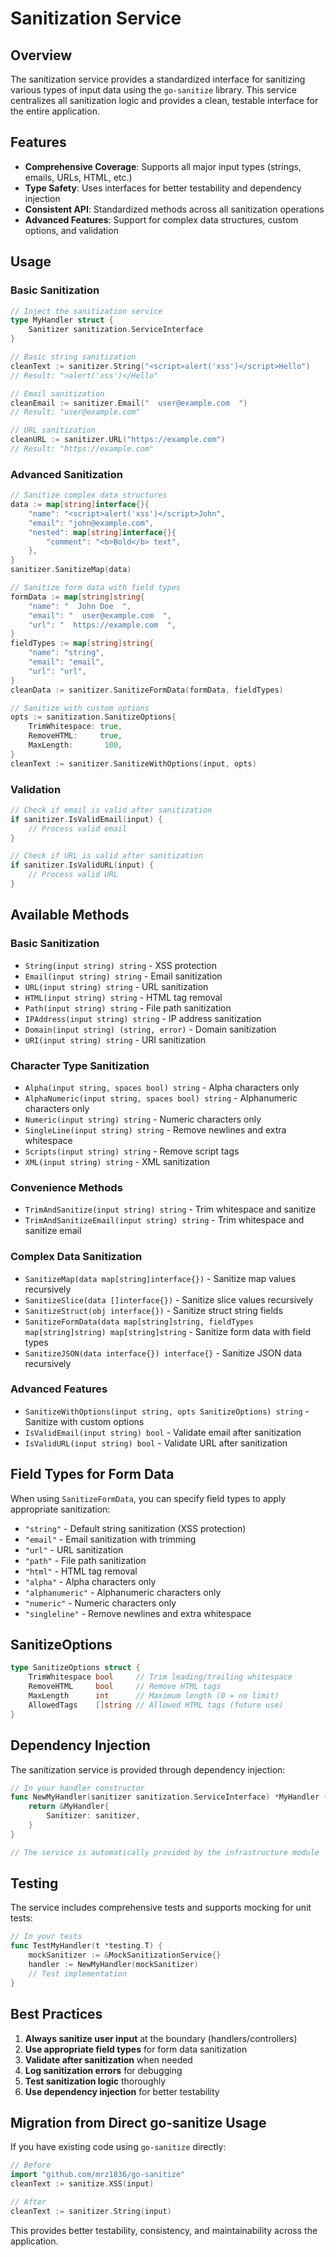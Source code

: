 # Sanitization Service

## Overview

The sanitization service provides a standardized interface for sanitizing various types of input data using the `go-sanitize` library. This service centralizes all sanitization logic and provides a clean, testable interface for the entire application.

## Features

- **Comprehensive Coverage**: Supports all major input types (strings, emails, URLs, HTML, etc.)
- **Type Safety**: Uses interfaces for better testability and dependency injection
- **Consistent API**: Standardized methods across all sanitization operations
- **Advanced Features**: Support for complex data structures, custom options, and validation

## Usage

### Basic Sanitization

```go
// Inject the sanitization service
type MyHandler struct {
    Sanitizer sanitization.ServiceInterface
}

// Basic string sanitization
cleanText := sanitizer.String("<script>alert('xss')</script>Hello")
// Result: ">alert('xss')</Hello"

// Email sanitization
cleanEmail := sanitizer.Email("  user@example.com  ")
// Result: "user@example.com"

// URL sanitization
cleanURL := sanitizer.URL("https://example.com")
// Result: "https://example.com"
```

### Advanced Sanitization

```go
// Sanitize complex data structures
data := map[string]interface{}{
    "name": "<script>alert('xss')</script>John",
    "email": "john@example.com",
    "nested": map[string]interface{}{
        "comment": "<b>Bold</b> text",
    },
}
sanitizer.SanitizeMap(data)

// Sanitize form data with field types
formData := map[string]string{
    "name": "  John Doe  ",
    "email": "  user@example.com  ",
    "url": "  https://example.com  ",
}
fieldTypes := map[string]string{
    "name": "string",
    "email": "email",
    "url": "url",
}
cleanData := sanitizer.SanitizeFormData(formData, fieldTypes)

// Sanitize with custom options
opts := sanitization.SanitizeOptions{
    TrimWhitespace: true,
    RemoveHTML:     true,
    MaxLength:       100,
}
cleanText := sanitizer.SanitizeWithOptions(input, opts)
```

### Validation

```go
// Check if email is valid after sanitization
if sanitizer.IsValidEmail(input) {
    // Process valid email
}

// Check if URL is valid after sanitization
if sanitizer.IsValidURL(input) {
    // Process valid URL
}
```

## Available Methods

### Basic Sanitization
- `String(input string) string` - XSS protection
- `Email(input string) string` - Email sanitization
- `URL(input string) string` - URL sanitization
- `HTML(input string) string` - HTML tag removal
- `Path(input string) string` - File path sanitization
- `IPAddress(input string) string` - IP address sanitization
- `Domain(input string) (string, error)` - Domain sanitization
- `URI(input string) string` - URI sanitization

### Character Type Sanitization
- `Alpha(input string, spaces bool) string` - Alpha characters only
- `AlphaNumeric(input string, spaces bool) string` - Alphanumeric characters only
- `Numeric(input string) string` - Numeric characters only
- `SingleLine(input string) string` - Remove newlines and extra whitespace
- `Scripts(input string) string` - Remove script tags
- `XML(input string) string` - XML sanitization

### Convenience Methods
- `TrimAndSanitize(input string) string` - Trim whitespace and sanitize
- `TrimAndSanitizeEmail(input string) string` - Trim whitespace and sanitize email

### Complex Data Sanitization
- `SanitizeMap(data map[string]interface{})` - Sanitize map values recursively
- `SanitizeSlice(data []interface{})` - Sanitize slice values recursively
- `SanitizeStruct(obj interface{})` - Sanitize struct string fields
- `SanitizeFormData(data map[string]string, fieldTypes map[string]string) map[string]string` - Sanitize form data with field types
- `SanitizeJSON(data interface{}) interface{}` - Sanitize JSON data recursively

### Advanced Features
- `SanitizeWithOptions(input string, opts SanitizeOptions) string` - Sanitize with custom options
- `IsValidEmail(input string) bool` - Validate email after sanitization
- `IsValidURL(input string) bool` - Validate URL after sanitization

## Field Types for Form Data

When using `SanitizeFormData`, you can specify field types to apply appropriate sanitization:

- `"string"` - Default string sanitization (XSS protection)
- `"email"` - Email sanitization with trimming
- `"url"` - URL sanitization
- `"path"` - File path sanitization
- `"html"` - HTML tag removal
- `"alpha"` - Alpha characters only
- `"alphanumeric"` - Alphanumeric characters only
- `"numeric"` - Numeric characters only
- `"singleline"` - Remove newlines and extra whitespace

## SanitizeOptions

```go
type SanitizeOptions struct {
    TrimWhitespace bool     // Trim leading/trailing whitespace
    RemoveHTML     bool     // Remove HTML tags
    MaxLength      int      // Maximum length (0 = no limit)
    AllowedTags    []string // Allowed HTML tags (future use)
}
```

## Dependency Injection

The sanitization service is provided through dependency injection:

```go
// In your handler constructor
func NewMyHandler(sanitizer sanitization.ServiceInterface) *MyHandler {
    return &MyHandler{
        Sanitizer: sanitizer,
    }
}

// The service is automatically provided by the infrastructure module
```

## Testing

The service includes comprehensive tests and supports mocking for unit tests:

```go
// In your tests
func TestMyHandler(t *testing.T) {
    mockSanitizer := &MockSanitizationService{}
    handler := NewMyHandler(mockSanitizer)
    // Test implementation
}
```

## Best Practices

1. **Always sanitize user input** at the boundary (handlers/controllers)
2. **Use appropriate field types** for form data sanitization
3. **Validate after sanitization** when needed
4. **Log sanitization errors** for debugging
5. **Test sanitization logic** thoroughly
6. **Use dependency injection** for better testability

## Migration from Direct go-sanitize Usage

If you have existing code using `go-sanitize` directly:

```go
// Before
import "github.com/mrz1836/go-sanitize"
cleanText := sanitize.XSS(input)

// After
cleanText := sanitizer.String(input)
```

This provides better testability, consistency, and maintainability across the application. 